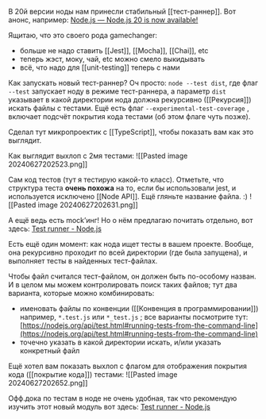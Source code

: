 В 20й версии ноды нам принесли стабильный [[тест-раннер]]. Вот анонс, например: [Node.js — Node.js 20 is now available!](https://nodejs.org/en/blog/announcements/v20-release-announce#stable-test-runner)

Ящитаю, что это своего рода gamechanger:
- больше не надо ставить [[Jest]], [[Mocha]], [[Chai]], etc
- теперь жэст, моку, чай, etc можно смело выкидывать
- всё, что надо для [[unit-testing]] теперь с нами

Как запускать новый тест-раннер? Оч просто: `node --test dist`, где флаг `--test` запускает ноду в режиме тест-раннера, а параметр `dist` указывает в какой директории нода должна рекурсивно ([[Рекурсия]]) искать файлы с тестами. Ещё есть флаг `--experimental-test-coverage` , включает подсчёт покрытия кода тестами (об этом флаге чуть позже).

Сделал тут микропроектик с [[TypeScript]], чтобы показать вам как это выглядит.

Как выглядит выхлоп с 2мя тестами:
![[Pasted image 20240627202523.png]]

Сам код тестов (тут я тестирую какой-то класс). Отметьте, что структура теста **очень похожа** на то, если бы использовали jest, и используется исключено [[Node API]]. Ещё гляньте название файла. :)
![[Pasted image 20240627202631.png]]

А ещё ведь есть mock’инг! Но о нём предлагаю почитать отдельно, вот здесь: [Test runner - Node.js](https://nodejsdev.ru/api/test/#mocking)

Есть ещё один момент: как нода ищет тесты в вашем проекте. Вообще, она рекурсивно проходит по всей директории (где была запущена), и выполняет тесты в найденных тест-файлах.

Чтобы файл считался тест-файлом, он должен быть по-особому назван. И в целом мы можем контролировать поиск таких файлов; тут два варианта, которые можно комбинировать:

- именовать файлы по конвенции ([[Конвенция в программировании]]) например, `*.test.js` или `*_test.js` ; все варианты посмотрите тут: [https://nodejs.org/api/test.html#running-tests-from-the-command-line](https://nodejs.org/api/test.html#running-tests-from-the-command-line)
- точечно указать в какой директории искать, и/или указать конкретный файл

Ещё хотел вам показать выхлоп с флагом для отображения покрытия кода ([[покрытие кода]]) тестами:
![[Pasted image 20240627202652.png]]

Офф.дока по тестам в ноде не очень удобная, так что рекомендую изучить этот новый модуль вот здесь: [Test runner - Node.js](https://nodejsdev.ru/api/test/)